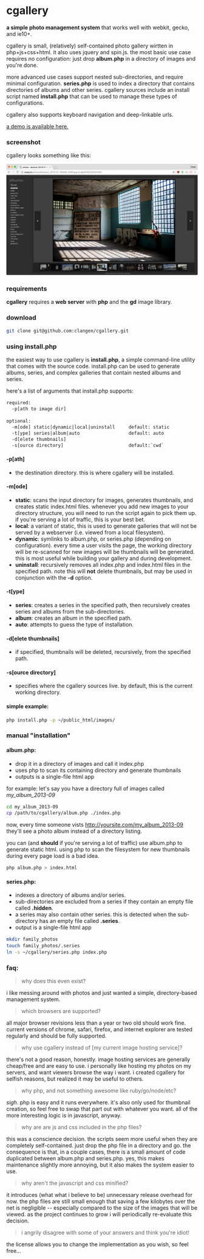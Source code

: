 cgallery
=========
**a simple photo management system** that works well with webkit, gecko, and ie10+.

cgallery is small, (relatively) self-contained photo gallery wirtten in php+js+css+html. it also uses jquery and spin.js. the most basic use case requires no configuration: just drop **album.php** in a directory of images and you're done.

more advanced use cases support nested sub-directories, and require minimal configuration. **series.php** is used to index a directory that contains directories of albums and other series. cgallery sources include an install script named **install.php** that can be used to manage these types of configurations.

cgallery also supports keyboard navigation and deep-linkable urls.

[a demo is available here.](http://casey.io/cgallery/demo)

### screenshot

cgallery looks something like this:

![windows screenshot](https://raw.githubusercontent.com/clangen/clangen-projects-static/master/cgallery/screenshots/cgallery01.png)


### requirements
**cgallery** requires a **web server** with **php** and the **gd** image library.

### download
```sh
git clone git@github.com:clangen/cgallery.git
```

### using install.php
the easiest way to use cgallery is **install.php**, a simple command-line utility that comes with the source code. install.php can be used to generate albums, series, and complex galleries that contain nested albums and series.

here's a list of arguments that install.php supports:

```
required:
  -p[ath to image dir]

optional:
  -m[ode] static|dynamic|local|uninstall     default: static
  -t[ype] series|album|auto                  default: auto
  -d[elete thumbnails]
  -s[ource directory]                        default:`cwd`
```

#### -p[ath]
* the destination directory. this is where cgallery will be installed.

#### -m[ode]
* **static**: scans the input directory for images, generates thumbnails, and creates static index.html files. whenever you add new images to your directory structure, you will need to run the script again to pick them up. if you're serving a lot of traffic, this is your best bet.
* **local**: a variant of static, this is used to generate galleries that will not be served by a webserver (i.e. viewed from a local filesystem).
* **dynamic**: symlinks to album.php, or series.php (depending on configuration). every time a user visits the page, the working directory will be re-scanned for new images will be thumbnails will be generated. this is most useful while building your gallery and during development.
* **uninstall**: recursively removes all index.php and index.html files in the specified path. note this will **not** delete thumbnails, but may be used in conjunction with the **-d** option.

#### -t[ype]
* **series**: creates a series in the specified path, then recursively creates series and albums from the sub-directories.
* **album**: creates an album in the specified path.
* **auto**: attempts to guess the type of installation.

#### -d[elete thumbnails]
* if specified, thumbnails will be deleted, recursively, from the specified path.

#### -s[ource directory]
* specifies where the cgallery sources live. by default, this is the current working directory.

#### simple example:

```sh
php install.php -p ~/public_html/images/
```

### manual "installation"

#### album.php:
* drop it in a directory of images and call it index.php
* uses php to scan its containing directory and generate thumbnails
* outputs is a single-file html app

for example: let's say you have a directory full of images called *my_album_2013-09*
```sh
cd my_album_2013-09
cp /path/to/cgallery/album.php ./index.php
```
now, every time someone vists http://yoursite.com/my_album_2013-09 they'll see a photo album instead of a directory listing.

you can (and **should** if you're serving a lot of traffic) use album.php to generate static html. using php to scan the filesystem for new thumbnails during every page load is a bad idea.

```sh
php album.php > index.html
```

#### series.php:
* indexes a directory of albums and/or series.
* sub-directories are excluded from a series if they contain an empty file called **.hidden**.
* a  series may also contain other series. this is detected when the sub-directory has an empty file called **.series**.
* output is a single-file html app

```sh
mkdir family_photos
touch family_photos/.series
ln -s ~/cgallery/series.php index.php
```

### faq:

> why does this even exist?

i like messing around with photos and just wanted a simple, directory-based management system.

> which browsers are supported?

all major browser revisions less than a year or two old should work fine. current versions of chrome, safari, firefox, and internet explorer are tested regularly and should be fully supported.

> why use cgallery instead of [my current image hosting service]?

there's not a good reason, honestly. image hosting services are generally cheap/free and are easy to use. i personally like hosting my photos on my servers, and want viewers browse the way i want. i created cgallery for selfish reasons, but realized it may be useful to others.

> why php, and not something awesome like ruby/go/node/etc?

*sigh*. php is easy and it runs everywhere. it's also only used for thumbnail creation, so feel free to swap that part out with whatever you want. all of the more interesting logic is in javascript, anyway.

> why are are js and css included in the php files?

this was a conscience decision. the scripts seem more useful when they are completely self-contained. just drop the php file in a directory and go. the consequence is that, in a couple cases, there is a small amount of code duplicated between album.php and series.php. yes, this makes maintenance slightly more annoying, but it also makes the system easier to use.

> why aren't the javascript and css minified?

it introduces (what what i believe to be) unnecessary release overhead for now. the php files are still small enough that saving a few kilobytes over the net is negligible -- especially compared to the size of the images that will be viewed. as the project continues to grow i will periodically re-evaluate this decision.

> i angrily disagree with some of your answers and think you're idiot!

the license allows you to change the implementation as you wish, so feel free...
